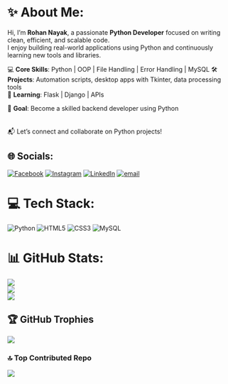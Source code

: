 # ✨ About Me:

Hi, I’m **Rohan Nayak**, a passionate **Python Developer** focused on writing clean, efficient, and scalable code.  
I enjoy building real-world applications using Python and continuously learning new tools and libraries.

💻 **Core Skills**: Python | OOP | File Handling | Error Handling | MySQL 
🛠️ **Projects**: Automation scripts, desktop apps with Tkinter, data processing tools  
🧠 **Learning**: Flask | Django | APIs

🎯 **Goal**: Become a skilled backend developer using Python<br><br>  
📬 Let’s connect and collaborate on Python projects!


## 🌐 Socials:
[![Facebook](https://img.shields.io/badge/Facebook-%231877F2.svg?logo=Facebook&logoColor=white)](https://www.facebook.com/sohan.nayak.9275) [![Instagram](https://img.shields.io/badge/Instagram-%23E4405F.svg?logo=Instagram&logoColor=white)](https://instagram.com/iamrohannayak) [![LinkedIn](https://img.shields.io/badge/LinkedIn-%230077B5.svg?logo=linkedin&logoColor=white)](https://linkedin.com/in/rohannayak360) [![email](https://img.shields.io/badge/Email-D14836?logo=gmail&logoColor=white)](mailto:rohannayak360@gmail.com) 

# 💻 Tech Stack:
![Python](https://img.shields.io/badge/python-3670A0?style=for-the-badge&logo=python&logoColor=ffdd54) ![HTML5](https://img.shields.io/badge/html5-%23E34F26.svg?style=for-the-badge&logo=html5&logoColor=white) ![CSS3](https://img.shields.io/badge/css3-%231572B6.svg?style=for-the-badge&logo=css3&logoColor=white) ![MySQL](https://img.shields.io/badge/mysql-4479A1.svg?style=for-the-badge&logo=mysql&logoColor=white)
# 📊 GitHub Stats:
![](https://github-readme-stats.vercel.app/api?username=rohannayak360&theme=transparent&hide_border=false&include_all_commits=false&count_private=false)<br/>
![](https://nirzak-streak-stats.vercel.app/?user=rohannayak360&theme=transparent&hide_border=false)<br/>
![](https://github-readme-stats.vercel.app/api/top-langs/?username=rohannayak360&theme=transparent&hide_border=false&include_all_commits=false&count_private=false&layout=compact)

## 🏆 GitHub Trophies
![](https://github-profile-trophy.vercel.app/?username=rohannayak360&theme=radical&no-frame=false&no-bg=true&margin-w=4)

### 🔝 Top Contributed Repo
![](https://github-contributor-stats.vercel.app/api?username=rohannayak360&limit=5&theme=dark&combine_all_yearly_contributions=true)

